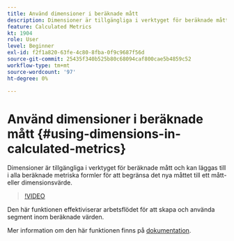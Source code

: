 ```yaml
---
title: Använd dimensioner i beräknade mått
description: Dimensioner är tillgängliga i verktyget för beräknade mått och kan läggas till i alla beräknade metriska formler för att begränsa det nya måttet till ett mått- eller dimensionsvärde.
feature: Calculated Metrics
kt: 1904
role: User
level: Beginner
exl-id: f2f1a820-63fe-4c80-8fba-0f9c9687f56d
source-git-commit: 25435f340b525b80c68094caf800cae5b4859c52
workflow-type: tm+mt
source-wordcount: '97'
ht-degree: 0%

---
```


# Använd dimensioner i beräknade mått {#using-dimensions-in-calculated-metrics}

Dimensioner är tillgängliga i verktyget för beräknade mått och kan läggas till i alla beräknade metriska formler för att begränsa det nya måttet till ett mått- eller dimensionsvärde.

>[!VIDEO](https://video.tv.adobe.com/v/23723/?quality=12&learn=on)

Den här funktionen effektiviserar arbetsflödet för att skapa och använda segment inom beräknade värden.

Mer information om den här funktionen finns på [dokumentation](https://experienceleague.adobe.com/docs/analytics/components/calculated-metrics/calcmetric-workflow/cm-build-metrics.html?lang=en).
